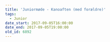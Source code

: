 ```yaml
---
title: 'Juniormøde - Kanoaften (med forældre)'
tags:
  - Junior
date_start: 2017-09-05T16:00:00
date_end: 2017-09-05T19:00:00
old_id: 6892
---
```

